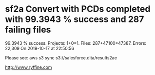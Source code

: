 # sf2a Convert with PCDs completed with 99.3943 % success and 287 failing files

99.3943 % success. Projects: 1+0=1.  Files: 287+47100=47387. Errors: 22,309  On 2019-10-17 at 22:50:56



Please see: aws s3 sync s3://salesforce.dita/results2ae

http://www.ryffine.com
